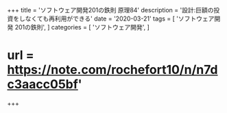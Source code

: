 +++
title = 'ソフトウェア開発201の鉄則 原理84'
description = '設計:巨額の投資をしなくても再利用ができる'
date = '2020-03-21'
tags = [
    'ソフトウェア開発 201の鉄則',
]
categories = [
    'ソフトウェア開発',
]
# url = https://note.com/rochefort10/n/n7dc3aacc05bf'
+++
